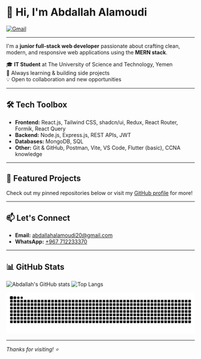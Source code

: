 # 👋 Hi, I'm Abdallah Alamoudi

[![Gmail](https://img.shields.io/badge/Gmail-Email-red?style=flat&logo=gmail)](mailto:abdallahalamoudi20@gmail.com)

---

I'm a **junior full-stack web developer** passionate about crafting clean, modern, and responsive web applications using the **MERN stack**.

🎓 **IT Student** at The University of Science and Technology, Yemen  
🌱 Always learning & building side projects  
💡 Open to collaboration and new opportunities

---

## 🛠 Tech Toolbox

- **Frontend:** React.js, Tailwind CSS, shadcn/ui, Redux, React Router, Formik, React Query
- **Backend:** Node.js, Express.js, REST APIs, JWT
- **Databases:** MongoDB, SQL
- **Other:** Git & GitHub, Postman, Vite, VS Code, Flutter (basic), CCNA knowledge

---

## 🚀 Featured Projects

Check out my pinned repositories below or visit my [GitHub profile](https://github.com/abdallah-alamoudi?tab=repositories) for more!

---

## 📫 Let's Connect

- **Email:** [abdallahalamoudi20@gmail.com](mailto:abdallahalamoudi20@gmail.com)
- **WhatsApp:** [+967 712233370](https://wa.me/967712233370)

---

## 📊 GitHub Stats

![Abdallah's GitHub stats](https://github-readme-stats.vercel.app/api?username=abdallah-alamoudi&show_icons=true&theme=github_dark)
![Top Langs](https://github-readme-stats.vercel.app/api/top-langs/?username=abdallah-alamoudi&layout=compact&theme=github_dark)
<!-- Snake contribution animation -->
![Snake animation](https://github.com/abdallah-alamoudi/abdallah-alamoudi/raw/output/dist/github-contribution-grid-snake-dark.svg)



---

_Thanks for visiting! ⭐_
